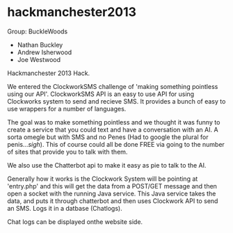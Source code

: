 hackmanchester2013
==================

Group: BuckleWoods

- Nathan Buckley
- Andrew Isherwood
- Joe Westwood

Hackmanchester 2013 Hack. 

We entered the ClockworkSMS challenge of 'making something pointless using our API'. ClockworkSMS API is an easy to use API for 
using Clockworks system to send and recieve SMS. It provides a bunch of easy to use wrappers for a number of languages. 

The goal was to make something pointless and we thought it was funny to create a service that you could text and have a conversation
with an AI. A sorta omegle but with SMS and no Penes (Had to google the plural for penis...*sigh*). This of course could 
all be done FREE via going to the number of sites that provide you to talk with them. 

We also use the Chatterbot api to make it easy as pie to talk to the AI. 

Generally how it works is the Clockwork System will be pointing at 'entry.php' and this will get the data from a POST/GET message
and then open a socket with the running Java service. This Java service takes the data, and puts it through chatterbot and then uses
Clockwork API to send an SMS. Logs it in a datbase (Chatlogs).

Chat logs can be displayed onthe website side.


